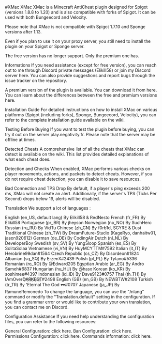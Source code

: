 #XMac
XMac
XMac is a Minecraft AntiCheat plugin designed for Spigot (versions 1.8.8 to 1.20) and is also compatible with forks of Spigot. It can be used with both Bungeecord and Velocity.

Please note that XMac is not compatible with Spigot 1.7.10 and Sponge versions after 1.13.

Even if you plan to use it on your proxy server, you still need to install the plugin on your Spigot or Sponge server.

The free version has no longer support. Only the premium one has.

Informations
If you need assistance (except for free version), you can reach out to me through Discord private messages (Elikill58) or join my Discord server here.
You can also provide suggestions and report bugs through the issue tracker on the repository.

A premium version of the plugin is available. You can download it from here. You can learn about the differences between the free and premium versions here.

Installation Guide
For detailed instructions on how to install XMac on various platforms (Spigot (including forks), Sponge, Bungeecord, Velocity), you can refer to the complete installation guide available on the wiki.

Testing Before Buying
If you want to test the plugin before buying, you can try it out on the server play.negativity.fr. Please note that the server may be offline at times.

Detected Cheats
A comprehensive list of all the cheats that XMac can detect is available on the wiki. This list provides detailed explanations of what each cheat does.

Detection and Checks
When enabled, XMac performs various checks on player movements, actions, and packets to detect cheats. However, if you do not require cheat detection, you can disable it to save resources.

Bad Connection and TPS Drop
By default, if a player's ping exceeds 200 ms, XMac will not create an alert. Additionally, if the server's TPS (Ticks Per Second) drops below 19, alerts will be disabled.

Translation
We support a lot of languages :

English (en_US, default lang) By Elikill58 & RedNesto
French (fr_FR) By Elikill58
Portuguese (pr_BR) By jheyson
Norwegian (no_NO) By SuchHero
Russian (ru_RU) By VidTu
Chinese (zh_CN) By f0rb1d, SGYRE & Dust
Traditional Chinese (zh_TW) By DreamFuture-Studio (KageRyo, danhaitw01, jason920612)
German (de_DE) By CodingAir
Dutch (nl_NL) By DeveloperBoy
Swedish (sv_SV) By YungSloop
Spanish (es_ES) By SolitaSolaa
Vietnamese (vi_VN) By HuyMCYTTM#7592
Italian (it_IT) By Herobrine99dan#1564
Czech Republic (cs_CZ) By Disordeon#1824
Albanian (sq_SQ) By ErzenX#2439
Polish (pl_PL) By Tytano#5336
Romanian (ro_RO) By @Edward205
Egyptian Arabic (ar_EG) By Andro Sameh#6837
Hungarian (hu_HU) By @hasx
Korean (ko_KR) By soshimee#4397
Indonesian (id_ID) By Dave9123#0757
Thai (th_TH) By IAmOverD҉A҉R҉K҉E҈S҉T҉#2498
English (GB) (en_GB) By NEWBTW#2108
Turkish (tr_TR) By 'Eternal The God 🕶#0707
Japanese (ja_JP) By RamuneRemonedo
To change the language, you can use the "/nlang" command or modify the "Translation.default" setting in the configuration. If you find a grammar error or would like to contribute your own translation, you can contact me on Discord.

Configuration Assistance
If you need help understanding the configuration files, you can refer to the following resources:

General Configuration: click here.
Ban Configuration: click here.
Permissions Configuration: click here.
Commands information: click here.
